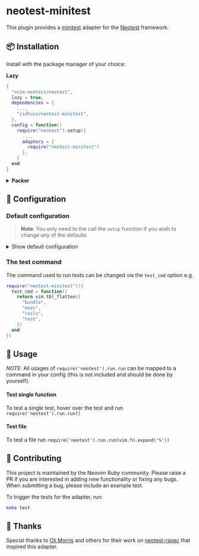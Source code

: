 # neotest-minitest

This plugin provides a [minitest](https://docs.seattlerb.org/minitest/) adapter for the [Neotest](https://github.com/nvim-neotest/neotest) framework.

## :package: Installation

Install with the package manager of your choice:

**Lazy**

```lua
{
  "nvim-neotest/neotest",
  lazy = true,
  dependencies = {
    ...,
    "zidhuss/neotest-minitest",
  },
  config = function()
    require("neotest").setup({
      ...,
      adapters = {
        require("neotest-minitest")
      },
    }
  end
}
```

<details>
    <summary><strong>Packer</strong></summary>

```lua
use({
  'nvim-neotest/neotest',
  requires = {
    ...,
    'zidhuss/neotest-minitest',
  },
  config = function()
    require('neotest').setup({
      ...,
      adapters = {
        require('neotest-minitest'),
      }
    })
  end
})
```
</details>

## :wrench: Configuration

### Default configuration

> **Note**: You only need to the call the `setup` function if you wish to change any of the defaults

<details>
  <summary>Show default configuration</summary>

```lua
adapters = {
  require("neotest-minitest")({
    test_cmd = function()
      return vim.tbl_flatten({
        "bundle",
        "exec",
        "ruby",
        "-Itest",
      })
    end,
  }),
}
```

</details>

### The test command

The command used to run tests can be changed via the `test_cmd` option e.g.

```lua
require("neotest-minitest")({
  test_cmd = function()
    return vim.tbl_flatten({
      "bundle",
      "exec",
      "rails",
      "test",
    })
  end
})
```

## :rocket: Usage

_NOTE_: All usages of `require('neotest').run.run` can be mapped to a command in your config (this is not included and should be done by yourself).

#### Test single function

To test a single test, hover over the test and run `require('neotest').run.run()`

#### Test file

To test a file run `require('neotest').run.run(vim.fn.expand('%'))`

## :gift: Contributing

This project is maintained by the Neovim Ruby community. Please raise a PR if you are interested in adding new functionality or fixing any bugs. When submitting a bug, please include an example test.

To trigger the tests for the adapter, run:

```sh
make test
```

## :clap: Thanks

Special thanks to [Oli Morris](https://github.com/olimorris) and others for their work on [neotest-rspec](https://github.com/olimorris/neotest-rspec) that inspired this adapter.
